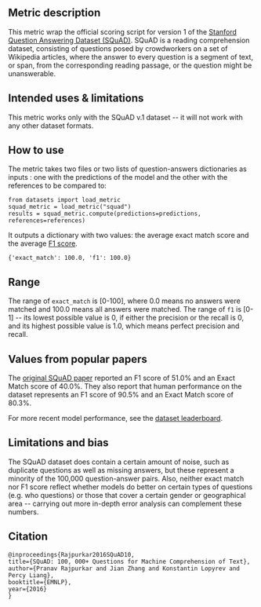 ## Metric description
This metric wrap the official scoring script for version 1 of the [Stanford Question Answering Dataset (SQuAD)](https://huggingface.co/datasets/squad). SQuAD is a reading comprehension dataset, consisting of questions posed by crowdworkers on a set of Wikipedia articles, where the answer to every question is a segment of text, or span, from the corresponding reading passage, or the question might be unanswerable.


## Intended uses & limitations
This metric works only with the SQuAD v.1 dataset -- it will not work with any other dataset formats.

## How to use 

The metric takes two files or two lists of question-answers dictionaries as inputs : one with the predictions of the model and the other with the references to be compared to:

    from datasets import load_metric
    squad_metric = load_metric("squad")
    results = squad_metric.compute(predictions=predictions, references=references)
  
It outputs a dictionary with two values: the average exact match score and the average [F1 score](https://huggingface.co/metrics/f1).

    {'exact_match': 100.0, 'f1': 100.0}

## Range
The range of `exact_match` is [0-100], where 0.0 means no answers were matched and 100.0 means all answers were matched. 
The range of `f1` is [0-1] -- its lowest possible value is 0, if either the precision or the recall is 0, and its highest possible value is 1.0, which means perfect precision and recall.

## Values from popular papers
The [original SQuAD paper](https://nlp.stanford.edu/pubs/rajpurkar2016squad.pdf) reported an F1 score of 51.0% and an Exact Match score of 40.0%. They also report that human performance on the dataset represents an F1 score of 90.5% and an Exact Match score of 80.3%.

For more recent model performance, see the [dataset leaderboard](https://paperswithcode.com/dataset/squad).


## Limitations and bias
The SQuAD dataset does contain a certain amount of noise, such as duplicate questions as well as missing answers, but these represent a minority of the 100,000 question-answer pairs. Also, neither exact match nor F1 score reflect whether models do better on certain types of questions (e.g. who questions) or those that cover a certain gender or geographical area -- carrying out more in-depth error analysis can complement these numbers. 


## Citation

    @inproceedings{Rajpurkar2016SQuAD10,
    title={SQuAD: 100, 000+ Questions for Machine Comprehension of Text},
    author={Pranav Rajpurkar and Jian Zhang and Konstantin Lopyrev and Percy Liang},
    booktitle={EMNLP},
    year={2016}
    }
